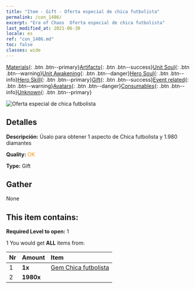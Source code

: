 ```yaml
---
title: "Item - Gift - Oferta especial de chica futbolista"
permalink: /con_1486/
excerpt: "Era of Chaos  Oferta especial de chica futbolista"
last_modified_at: 2021-06-30
locale: es
ref: "con_1486.md"
toc: false
classes: wide
---
```

 [Materials](/ItemsES/){: .btn .btn--primary}[Artifacts](/ItemsES/Artifacts/){: .btn .btn--success}[Unit Soul](/ItemsES/UnitSoul/){: .btn .btn--warning}[Unit Awakening](/ItemsES/UnitAwakening/){: .btn .btn--danger}[Hero Soul](/ItemsES/HeroSoul/){: .btn .btn--info}[Hero Skill](/ItemsES/HeroSkill/){: .btn .btn--primary}[Gift](/ItemsES/Gift/){: .btn .btn--success}[Event related](/ItemsES/Events/){: .btn .btn--warning}[Avatars](/ItemsES/Avatars/){: .btn .btn--danger}[Consumables](/ItemsES/Consumables/){: .btn .btn--info}[Unknown](/ItemsES/Unknown/){: .btn .btn--primary}

 ![Oferta especial de chica futbolista](/images/t/i_907100.png)

## Detalles
 **Descripción:** Úsalo para obtener 1 aspecto de Chica futbolista y 1.980 diamantes

 **Quality:** <span style="color: #FF8C00">OK</span>

 **Type:** Gift

## Gather

  None

## This item contains:

 **Required Level to open:** 1

 1 You would get **ALL** items  from:

  | Nr | Amount |     Item    |
  |:---|:-------|:------------|
  | 1 |  **1x** | [Gem Chica futbolista](/ItemsES/con_1046/) |  | 
  | 2 |  **1980x** | <i class="fas fa-gem"/> |  | 
